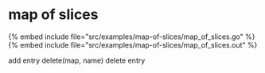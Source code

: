 # map of slices

{% embed include file="src/examples/map-of-slices/map_of_slices.go" %}
{% embed include file="src/examples/map-of-slices/map_of_slices.out" %}


add entry
delete(map, name) delete entry



